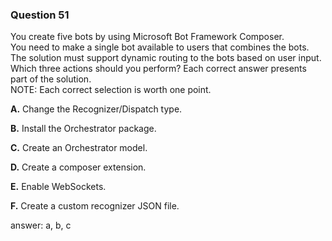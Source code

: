 ### Question 51

You create five bots by using Microsoft Bot Framework Composer.  
You need to make a single bot available to users that combines the bots. The solution must support dynamic routing to the bots based on user input.  
Which three actions should you perform? Each correct answer presents part of the solution.  
NOTE: Each correct selection is worth one point.

**A.** Change the Recognizer/Dispatch type.

**B.** Install the Orchestrator package.

**C.** Create an Orchestrator model.

**D.** Create a composer extension.

**E.** Enable WebSockets.

**F.** Create a custom recognizer JSON file.

answer: a, b, c

